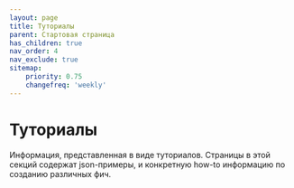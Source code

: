 ```yaml
---
layout: page
title: Туториалы
parent: Стартовая страница
has_children: true
nav_order: 4
nav_exclude: true
sitemap:
    priority: 0.75
    changefreq: 'weekly'
---
```


# Туториалы

Информация, представленная в виде туториалов. Страницы в этой секций содержат json-примеры, и конкретную how-to информацию по созданию различных фич.